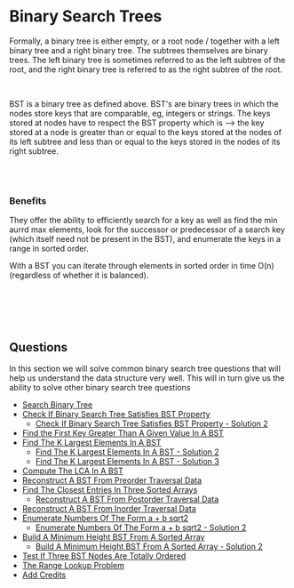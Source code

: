 # Binary Search Trees

Formally, a binary tree is either empty, or a root node / together with a left binary tree and a right binary tree. The subtrees themselves are binary trees. The left binary tree is sometimes referred to as the left subtree of the root, and the right binary tree is referred to as the right subtree of the root.

<br>

BST is a binary tree as defined above. BST's are binary trees in which the nodes store keys that are comparable, eg, integers or strings. The keys stored at nodes have to respect the BST property which is --> the key stored at a node is greater than or equal to the keys stored at the nodes of its left subtree and less than or equal to the keys stored in the nodes of its right subtree.

<br>

<br>

### Benefits

They offer the ability to efficiently search for a key as well as find the min aurrd max elements, look for the successor or predecessor of a search key (which itself need not be present in the BST), and enumerate the keys in a range in sorted order.

With a BST you can iterate through elements in sorted order in time O(n) (regardless of whether it is balanced).

<br>

<br> <br>

## Questions

In this section we will solve common binary search tree questions that will help us understand the data structure very well. This will in turn give us the ability to solve other binary search tree questions

- [Search Binary Tree](0_search_bst/search_bst.py)
- [Check If Binary Search Tree Satisfies BST Property](1_check_if_bst_satisfies_bst_property/is_bst.py)
  - [Check If Binary Search Tree Satisfies BST Property - Solution 2](1_check_if_bst_satisfies_bst_property/is_bst_2.py)
- [Find the First Key Greater Than A Given Value In A BST](2_find_first_key_greater_than_a_value_in_bst/find_first_greater_than_k.py)
- [Find The K Largest Elements In A BST](3_k_largest_in_bst/k_largest_1.py)
  - [Find The K Largest Elements In A BST - Solution 2](3_k_largest_in_bst/k_largest_2.py)
  - [Find The K Largest Elements In A BST - Solution 3](3_k_largest_in_bst/k_largest_3.py)
- [Compute The LCA In A BST](3_k_largest_in_bst/k_largest_1.py)
- [Reconstruct A BST From Preorder Traversal Data](5_reconstruct_bst_from_preorder_traversal_data/reconstruct_bst.py)
- [Find The Closest Entries In Three Sorted Arrays](6_closest_entries_in_3_sorted_arrays/close_entries.py)
  - [Reconstruct A BST From Postorder Traversal Data](5.1_reconstruct_bst_from_post_order_traversal_data/reconstruct_bst.py) 
- [Reconstruct A BST From Inorder Traversal Data](5.2_reconstruct_bst_from_inorder_traversal_data/reconstruct_bst.py) 
- [Enumerate Numbers Of The Form a + b sqrt2](7_enumerate_numbers_of_the_form_a+b_sqrt2/enumerate_numbers_1.py)
  - [Enumerate Numbers Of The Form a + b sqrt2 - Solution 2](7_enumerate_numbers_of_the_form_a+b_sqrt2/enumerate_numbers.py)
- [Build A Minimum Height BST From A Sorted Array](8_build_minimum_height_bst/min_height_bst.py)
  - [Build A Minimum Height BST From A Sorted Array - Solution 2](8_build_minimum_height_bst/min_height_bst_2.py)
- [Test If Three BST Nodes Are Totally Ordered](9_ordered_bst_nodes/is_bst_ordered.py)
- [The Range Lookup Problem](10_range_look_up_problem/range_lookup.py)
- [Add Credits](11_add_credits/add_credits.py)
